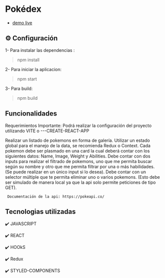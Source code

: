 

# Pokédex


* [demo live](https://pokedex-challengev.netlify.app/)


## ⚙ Configuración 

1- Para instalar las dependencias :

> npm install

2- Para iniciar la aplicacion:

> npm  start

3- Para build:

 > npm build
 
 
## Funcionalidades
   Requerimientos 
    Importante: Podrá realizar la configuración del proyecto utilizando VITE o ---CREATE-REACT-APP

 Realizar un listado de pokemons en forma de galería.
 Utilizar un estado global para el manejo de la data, se recomienda Redux o Context.
    Cada pokemon debe ser plasmado en una card la cual deberá contar con los siguientes datos: Name, Image, Weight y Abilities.
    Debe contar con dos inputs para realizar el filtrado de pokemons, uno que me permita buscar según su nombre y otro que me permita filtrar por una o más habilidades. (Se puede realizar en un único input si lo desea).
    Debe contar con un selector múltiple que te permita eliminar uno o varios pokemons. (Esto debe ser simulado de manera local ya que la api solo permite peticiones de tipo GET). 

     Documentación de la api: https://pokeapi.co/ 


## Tecnologias utilizadas
✔️ JAVASCRIPT

✔️ REACT

✔️ HOOkS

✔️ Redux

✔️ STYLED-COMPONENTS

